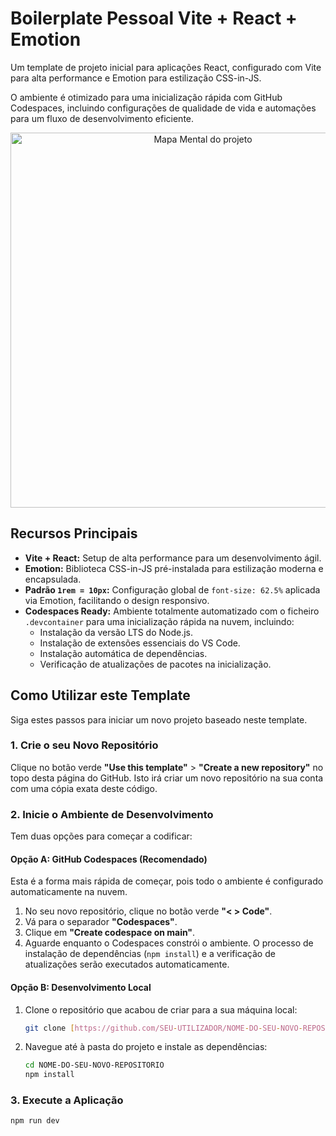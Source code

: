 # Boilerplate Pessoal Vite + React + Emotion

Um template de projeto inicial para aplicações React, configurado com Vite para alta performance e Emotion para estilização CSS-in-JS.

O ambiente é otimizado para uma inicialização rápida com GitHub Codespaces, incluindo configurações de qualidade de vida e automações para um fluxo de desenvolvimento eficiente.

<p align="center">
  <img src="https://i.imgur.com/c9nHLMv.png" alt="Mapa Mental do projeto" width="600">
</p>

## Recursos Principais

* **Vite + React:** Setup de alta performance para um desenvolvimento ágil.
* **Emotion:** Biblioteca CSS-in-JS pré-instalada para estilização moderna e encapsulada.
* **Padrão `1rem = 10px`:** Configuração global de `font-size: 62.5%` aplicada via Emotion, facilitando o design responsivo.
* **Codespaces Ready:** Ambiente totalmente automatizado com o ficheiro `.devcontainer` para uma inicialização rápida na nuvem, incluindo:
    * Instalação da versão LTS do Node.js.
    * Instalação de extensões essenciais do VS Code.
    * Instalação automática de dependências.
    * Verificação de atualizações de pacotes na inicialização.

## Como Utilizar este Template

Siga estes passos para iniciar um novo projeto baseado neste template.

### 1. Crie o seu Novo Repositório

Clique no botão verde **"Use this template"** > **"Create a new repository"** no topo desta página do GitHub. Isto irá criar um novo repositório na sua conta com uma cópia exata deste código.

### 2. Inicie o Ambiente de Desenvolvimento

Tem duas opções para começar a codificar:

#### Opção A: GitHub Codespaces (Recomendado)

Esta é a forma mais rápida de começar, pois todo o ambiente é configurado automaticamente na nuvem.

1.  No seu novo repositório, clique no botão verde **"< > Code"**.
2.  Vá para o separador **"Codespaces"**.
3.  Clique em **"Create codespace on main"**.
4.  Aguarde enquanto o Codespaces constrói o ambiente. O processo de instalação de dependências (`npm install`) e a verificação de atualizações serão executados automaticamente.

#### Opção B: Desenvolvimento Local

1.  Clone o repositório que acabou de criar para a sua máquina local:
    ```bash
    git clone [https://github.com/SEU-UTILIZADOR/NOME-DO-SEU-NOVO-REPOSITORIO.git]
    ```
2.  Navegue até à pasta do projeto e instale as dependências:
    ```bash
    cd NOME-DO-SEU-NOVO-REPOSITORIO
    npm install
    ```

### 3. Execute a Aplicação

```bash
npm run dev
